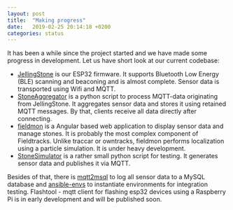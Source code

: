 ```yaml
---
layout: post
title:  "Making progress"
date:   2019-02-25 20:14:18 +0200
categories: status
---
```


It has been a while since the project started and we have made some progress in development. Let us have short look at our current codebase:

- [JellingStone](https://github.com/FieldTracks/JellingStone) is our ESP32 firmware. It supports Bluetooth Low Energy (BLE) scanning and beaconing and is almost complete.
Sensor data is transported using Wifi and MQTT.
- [StoneAggregator](https://github.com/FieldTracks/StoneAggregator) is a python script to process MQTT-data originating from JellingStone. It aggregates sensor data and stores it using retained MQTT messages. By that, clients receive all data directly after connecting.
- [fieldmon](https://github.com/FieldTracks/fieldmon) is a Angular based web application to display sensor data and manage stones. It is probably the most complex component of Fieldtracks. Unlike traccar or owntracks, fieldmon performs localization using a particle simulation. It is under heavy development.
- [StoneSimulator](https://github.com/FieldTracks/StoneSimulator) is a rather small python script for testing. It generates sensor data and publishes it via MQTT.

Besides of that, there is [mqtt2msql](https://github.com/FieldTracks/mqtt2sql) to log all sensor data to a MySQL database and [ansible-envs](https://github.com/FieldTracks/ansible-envs) to instantiate environments for integration testing. Flashtool - mqtt client for flashing esp32 devices using a Raspberry Pi is in early development and will be published soon.
